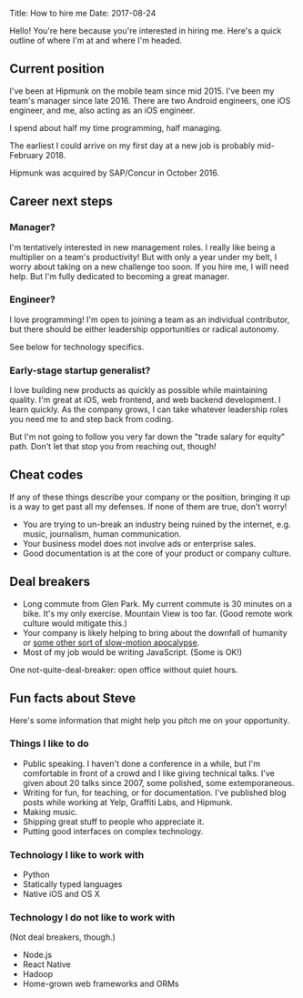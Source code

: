 Title: How to hire me
Date: 2017-08-24

Hello! You're here because you're interested in hiring me. Here's a quick
outline of where I'm at and where I'm headed.

## Current position

I've been at Hipmunk on the mobile team since mid 2015. I've been my team's
manager since late 2016. There are two Android engineers, one iOS engineer, and
me, also acting as an iOS engineer.

I spend about half my time programming, half managing.

The earliest I could arrive on my first day at a new job is probably
mid-February 2018.

Hipmunk was acquired by SAP/Concur in October 2016.

## Career next steps

### Manager?

I'm tentatively interested in new management roles. I really like being a
multiplier on a team's productivity! But with only a year under my belt, I
worry about taking on a new challenge too soon. If you hire me, I will need
help. But I'm fully dedicated to becoming a great manager.

### Engineer?

I love programming! I'm open to joining a team as an individual contributor, but
there should be either leadership opportunities or radical autonomy.

See below for technology specifics.

### Early-stage startup generalist?

I love building new products as quickly as possible while maintaining quality.
I'm great at iOS, web frontend, and web backend development. I learn quickly. As
the company grows, I can take whatever leadership roles you need me to and step
back from coding.

But I'm not going to follow you very far down the "trade salary for equity"
path. Don't let that stop you from reaching out, though!

## Cheat codes

If any of these things describe your company or the position, bringing it up
is a way to get past all my defenses. If none of them are true, don't worry!

* You are trying to un-break an industry being ruined by the internet,
  e.g. music, journalism, human communication.
* Your business model does not involve ads or enterprise sales.
* Good documentation is at the core of your product or company culture.

## Deal breakers

* Long commute from Glen Park. My current commute is 30 minutes on a bike. It's
  my only exercise. Mountain View is too far. (Good remote work culture would
  mitigate this.) 
* Your company is likely helping to bring about the downfall of humanity or
  [some other sort of slow-motion apocalypse](https://io9.gizmodo.com/william-gibson-on-the-apocalypse-america-and-the-peri-1656659382).
* Most of my job would be writing JavaScript. (Some is OK!)
 
One not-quite-deal-breaker: open office without quiet hours.

## Fun facts about Steve

Here's some information that might help you pitch me on your opportunity.

### Things I like to do

* Public speaking. I haven't done a conference in a while, but I'm comfortable
  in front of a crowd and I like giving technical talks. I've given about
  20 talks since 2007, some polished, some extemporaneous.
* Writing for fun, for teaching, or for documentation. I've published blog posts
  while working at Yelp, Graffiti Labs, and Hipmunk.
* Making music.
* Shipping great stuff to people who appreciate it.
* Putting good interfaces on complex technology.

### Technology I like to work with

* Python
* Statically typed languages
* Native iOS and OS X

### Technology I do not like to work with

(Not deal breakers, though.)

* Node.js
* React Native
* Hadoop
* Home-grown web frameworks and ORMs
